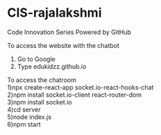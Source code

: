 # CIS-rajalakshmi
Code Innovation Series Powered by GitHub

To access the website with the chatbot 
1) Go to Google
2) Type edukidzz.github.io

To access the chatroom<br>
1)npx create-react-app socket.io-react-hooks-chat<br>
2)npm install socket.io-client react-router-dom<br>
3)npm install socket.io<br>
4)cd server<br>
5)node index.js<br>
6)npm start<br>

